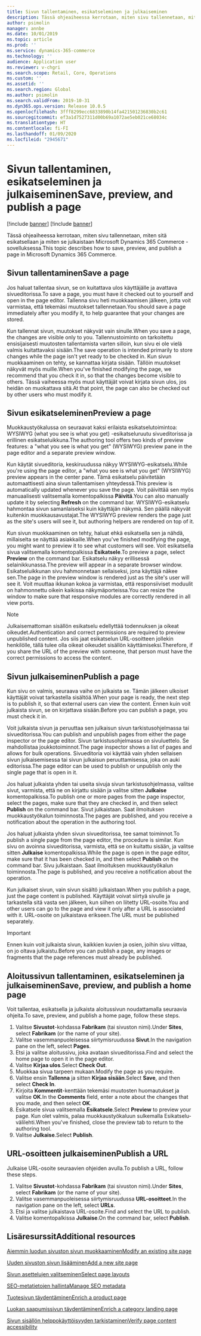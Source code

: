 ```yaml
---
title: Sivun tallentaminen, esikatseleminen ja julkaiseminen
description: Tässä ohjeaiheessa kerrotaan, miten sivu tallennetaan, miten sitä esikatsellaan ja miten se julkaistaan Microsoft Dynamics 365 Commerce -sovelluksessa.
author: psimolin
manager: annbe
ms.date: 10/01/2019
ms.topic: article
ms.prod: ''
ms.service: dynamics-365-commerce
ms.technology: ''
audience: Application user
ms.reviewer: v-chgri
ms.search.scope: Retail, Core, Operations
ms.custom: ''
ms.assetid: ''
ms.search.region: Global
ms.author: psimolin
ms.search.validFrom: 2019-10-31
ms.dyn365.ops.version: Release 10.0.5
ms.openlocfilehash: 3fff8299ecc6833890b14fa421501236830b2c61
ms.sourcegitcommit: ef3a1d7527311d00b69a1072ae5eb021ce68034c
ms.translationtype: HT
ms.contentlocale: fi-FI
ms.lasthandoff: 01/09/2020
ms.locfileid: "2945671"
---
```

# <a name="save-preview-and-publish-a-page"></a><span data-ttu-id="e93fb-103">Sivun tallentaminen, esikatseleminen ja julkaiseminen</span><span class="sxs-lookup"><span data-stu-id="e93fb-103">Save, preview, and publish a page</span></span>

[!include [banner](includes/preview-banner.md)]
[!include [banner](includes/banner.md)]

<span data-ttu-id="e93fb-104">Tässä ohjeaiheessa kerrotaan, miten sivu tallennetaan, miten sitä esikatsellaan ja miten se julkaistaan Microsoft Dynamics 365 Commerce -sovelluksessa.</span><span class="sxs-lookup"><span data-stu-id="e93fb-104">This topic describes how to save, preview, and publish a page in Microsoft Dynamics 365 Commerce.</span></span>

## <a name="save-a-page"></a><span data-ttu-id="e93fb-105">Sivun tallentaminen</span><span class="sxs-lookup"><span data-stu-id="e93fb-105">Save a page</span></span>

<span data-ttu-id="e93fb-106">Jos haluat tallentaa sivun, se on kuitattava ulos käyttäjälle ja avattava sivueditorissa.</span><span class="sxs-lookup"><span data-stu-id="e93fb-106">To save a page, you must have it checked out to yourself and open in the page editor.</span></span> <span data-ttu-id="e93fb-107">Tallenna sivu heti muokkaamisen jälkeen, jotta voit varmistaa, että tekemäsi muutokset tallennetaan.</span><span class="sxs-lookup"><span data-stu-id="e93fb-107">You should save a page immediately after you modify it, to help guarantee that your changes are stored.</span></span>

<span data-ttu-id="e93fb-108">Kun tallennat sivun, muutokset näkyvät vain sinulle.</span><span class="sxs-lookup"><span data-stu-id="e93fb-108">When you save a page, the changes are visible only to you.</span></span> <span data-ttu-id="e93fb-109">Tallennustoiminto on tarkoitettu ensisijaisesti muutosten tallentamista varten silloin, kun sivu ei ole vielä valmis kuitattavaksi sisään.</span><span class="sxs-lookup"><span data-stu-id="e93fb-109">The save operation is intended primarily to store changes while the page isn't yet ready to be checked in.</span></span> <span data-ttu-id="e93fb-110">Kun sivun muokkaaminen on tehty, se kannattaa kirjata sisään. Tällöin muutokset näkyvät myös muille.</span><span class="sxs-lookup"><span data-stu-id="e93fb-110">When you've finished modifying the page, we recommend that you check it in, so that the changes become visible to others.</span></span> <span data-ttu-id="e93fb-111">Tässä vaiheessa myös muut käyttäjät voivat kirjata sivun ulos, jos heidän on muokattava sitä.</span><span class="sxs-lookup"><span data-stu-id="e93fb-111">At that point, the page can also be checked out by other users who must modify it.</span></span>

## <a name="preview-a-page"></a><span data-ttu-id="e93fb-112">Sivun esikatseleminen</span><span class="sxs-lookup"><span data-stu-id="e93fb-112">Preview a page</span></span>

<span data-ttu-id="e93fb-113">Muokkaustyökalussa on seuraavat kaksi erilaista esikatselutoimintoa: WYSIWYG (what you see is what you get) -esikatseluruutu sivueditorissa ja erillinen esikatseluikkuna.</span><span class="sxs-lookup"><span data-stu-id="e93fb-113">The authoring tool offers two kinds of preview features: a "what you see is what you get" (WYSIWYG) preview pane in the page editor and a separate preview window.</span></span>

<span data-ttu-id="e93fb-114">Kun käytät sivueditoria, keskiruudussa näkyy WYSIWYG-esikatselu.</span><span class="sxs-lookup"><span data-stu-id="e93fb-114">While you're using the page editor, a "what you see is what you get" (WYSIWYG) preview appears in the center pane.</span></span> <span data-ttu-id="e93fb-115">Tämä esikatselu päivitetään automaattisesti aina sivun tallentamisen yhteydessä.</span><span class="sxs-lookup"><span data-stu-id="e93fb-115">This preview is automatically updated whenever you save the page.</span></span> <span data-ttu-id="e93fb-116">Voit päivittää sen myös manuaalisesti valitsemalla komentopalkissa **Päivitä**.</span><span class="sxs-lookup"><span data-stu-id="e93fb-116">You can also manually update it by selecting **Refresh** on the command bar.</span></span> <span data-ttu-id="e93fb-117">WYSIWYG-esikatselu hahmontaa sivun samanlaiseksi kuin käyttäjän näkymä. Sen päällä näkyvät kuitenkin muokkausavustajat.</span><span class="sxs-lookup"><span data-stu-id="e93fb-117">The WYSIWYG preview renders the page just as the site's users will see it, but authoring helpers are rendered on top of it.</span></span>

<span data-ttu-id="e93fb-118">Kun sivun muokkaaminen on tehty, haluat ehkä esikatsella sen ja nähdä, millaiselta se näyttää asiakkaille.</span><span class="sxs-lookup"><span data-stu-id="e93fb-118">When you've finished modifying the page, you might want to preview it to see what customers will see.</span></span> <span data-ttu-id="e93fb-119">Voit esikatsella sivua valitsemalla komentopalkissa **Esikatsele**.</span><span class="sxs-lookup"><span data-stu-id="e93fb-119">To preview a page, select **Preview** on the command bar.</span></span> <span data-ttu-id="e93fb-120">Esikatselu näkyy erillisessä selainikkunassa.</span><span class="sxs-lookup"><span data-stu-id="e93fb-120">The preview will appear in a separate browser window.</span></span> <span data-ttu-id="e93fb-121">Esikatseluikkunan sivu hahmonnetaan sellaiseksi, jona käyttäjä näkee sen.</span><span class="sxs-lookup"><span data-stu-id="e93fb-121">The page in the preview window is rendered just as the site's user will see it.</span></span> <span data-ttu-id="e93fb-122">Voit muuttaa ikkunan kokoa ja varmistaa, että responsiiviset moduulit on hahmonnettu oikein kaikissa näkymäporteissa.</span><span class="sxs-lookup"><span data-stu-id="e93fb-122">You can resize the window to make sure that responsive modules are correctly rendered in all view ports.</span></span>

> [!NOTE]
> <span data-ttu-id="e93fb-123">Julkaisemattoman sisällön esikatselu edellyttää todennuksen ja oikeat oikeudet.</span><span class="sxs-lookup"><span data-stu-id="e93fb-123">Authentication and correct permissions are required to preview unpublished content.</span></span> <span data-ttu-id="e93fb-124">Jos siis jaat esikatselun URL-osoitteen jollekin henkilölle, tällä tulee olla oikeat oikeudet sisällön käyttämiseksi.</span><span class="sxs-lookup"><span data-stu-id="e93fb-124">Therefore, if you share the URL of the preview with someone, that person must have the correct permissions to access the content.</span></span>

## <a name="publish-a-page"></a><span data-ttu-id="e93fb-125">Sivun julkaiseminen</span><span class="sxs-lookup"><span data-stu-id="e93fb-125">Publish a page</span></span>

<span data-ttu-id="e93fb-126">Kun sivu on valmis, seuraava vaihe on julkaista se. Tämän jälkeen ulkoiset käyttäjät voivat tarkastella sisältöä.</span><span class="sxs-lookup"><span data-stu-id="e93fb-126">When your page is ready, the next step is to publish it, so that external users can view the content.</span></span> <span data-ttu-id="e93fb-127">Ennen kuin voit julkaista sivun, se on kirjattava sisään.</span><span class="sxs-lookup"><span data-stu-id="e93fb-127">Before you can publish a page, you must check it in.</span></span>

<span data-ttu-id="e93fb-128">Voit julkaista sivun ja peruuttaa sen julkaisun sivun tarkistusohjelmassa tai sivueditorissa.</span><span class="sxs-lookup"><span data-stu-id="e93fb-128">You can publish and unpublish pages from either the page inspector or the page editor.</span></span> <span data-ttu-id="e93fb-129">Sivun tarkistusohjelmassa on sivuluettelo. Se mahdollistaa joukkotoiminnot.</span><span class="sxs-lookup"><span data-stu-id="e93fb-129">The page inspector shows a list of pages and allows for bulk operations.</span></span> <span data-ttu-id="e93fb-130">Sivueditoria voi käyttää vain yhden sellaisen sivun julkaisemisessa tai sivun julkaisun peruuttamisessa, joka on auki editorissa.</span><span class="sxs-lookup"><span data-stu-id="e93fb-130">The page editor can be used to publish or unpublish only the single page that is open in it.</span></span>

<span data-ttu-id="e93fb-131">Jos haluat julkaista yhden tai useita sivuja sivun tarkistusohjelmassa, valitse sivut, varmista, että ne on kirjattu sisään ja valitse sitten **Julkaise** komentopalkissa.</span><span class="sxs-lookup"><span data-stu-id="e93fb-131">To publish one or more pages from the page inspector, select the pages, make sure that they are checked in, and then select **Publish** on the command bar.</span></span> <span data-ttu-id="e93fb-132">Sivut julkaistaan. Saat ilmoituksen muokkaustyökalun toiminnosta.</span><span class="sxs-lookup"><span data-stu-id="e93fb-132">The pages are published, and you receive a notification about the operation in the authoring tool.</span></span>

<span data-ttu-id="e93fb-133">Jos haluat julkaista yhden sivun sivueditorissa, tee samat toiminnot.</span><span class="sxs-lookup"><span data-stu-id="e93fb-133">To publish a single page from the page editor, the procedure is similar.</span></span> <span data-ttu-id="e93fb-134">Kun sivu on avoinna sivueditorissa, varmista, että se on kuitattu sisään, ja valitse sitten **Julkaise** komentopalkissa.</span><span class="sxs-lookup"><span data-stu-id="e93fb-134">While the page is open in the page editor, make sure that it has been checked in, and then select **Publish** on the command bar.</span></span> <span data-ttu-id="e93fb-135">Sivu julkaistaan. Saat ilmoituksen muokkaustyökalun toiminnosta.</span><span class="sxs-lookup"><span data-stu-id="e93fb-135">The page is published, and you receive a notification about the operation.</span></span>

<span data-ttu-id="e93fb-136">Kun julkaiset sivun, vain sivun sisältö julkaistaan.</span><span class="sxs-lookup"><span data-stu-id="e93fb-136">When you publish a page, just the page content is published.</span></span> <span data-ttu-id="e93fb-137">Käyttäjät voivat siirtyä sivulle ja tarkastella sitä vasta sen jälkeen, kun siihen on liitetty URL-osoite.</span><span class="sxs-lookup"><span data-stu-id="e93fb-137">You and other users can go to the page and view it only after a URL is associated with it.</span></span> <span data-ttu-id="e93fb-138">URL-osoite on julkaistava erikseen.</span><span class="sxs-lookup"><span data-stu-id="e93fb-138">The URL must be published separately.</span></span>

> [!IMPORTANT]
> <span data-ttu-id="e93fb-139">Ennen kuin voit julkaista sivun, kaikkien kuvien ja osien, joihin sivu viittaa, on jo oltava julkaistu.</span><span class="sxs-lookup"><span data-stu-id="e93fb-139">Before you can publish a page, any images or fragments that the page references must already be published.</span></span>

## <a name="save-preview-and-publish-a-home-page"></a><span data-ttu-id="e93fb-140">Aloitussivun tallentaminen, esikatseleminen ja julkaiseminen</span><span class="sxs-lookup"><span data-stu-id="e93fb-140">Save, preview, and publish a home page</span></span>

<span data-ttu-id="e93fb-141">Voit tallentaa, esikatsella ja julkaista aloitussivun noudattamalla seuraavia ohjeita.</span><span class="sxs-lookup"><span data-stu-id="e93fb-141">To save, preview, and publish a home page, follow these steps.</span></span>

1. <span data-ttu-id="e93fb-142">Valitse **Sivustot**-kohdassa **Fabrikam** (tai sivuston nimi).</span><span class="sxs-lookup"><span data-stu-id="e93fb-142">Under **Sites**, select **Fabrikam** (or the name of your site).</span></span>
1. <span data-ttu-id="e93fb-143">Valitse vasemmanpuoleisessa siirtymisruudussa **Sivut**.</span><span class="sxs-lookup"><span data-stu-id="e93fb-143">In the navigation pane on the left, select **Pages**.</span></span>
1. <span data-ttu-id="e93fb-144">Etsi ja valitse aloitussivu, joka avataan sivueditorissa.</span><span class="sxs-lookup"><span data-stu-id="e93fb-144">Find and select the home page to open it in the page editor.</span></span>
1. <span data-ttu-id="e93fb-145">Valitse **Kirjaa ulos**.</span><span class="sxs-lookup"><span data-stu-id="e93fb-145">Select **Check Out**.</span></span>
1. <span data-ttu-id="e93fb-146">Muokkaa sivua tarpeen mukaan.</span><span class="sxs-lookup"><span data-stu-id="e93fb-146">Modify the page as you require.</span></span>
1. <span data-ttu-id="e93fb-147">Valitse ensin **Tallenna** ja sitten **Kirjaa sisään**.</span><span class="sxs-lookup"><span data-stu-id="e93fb-147">Select **Save**, and then select **Check In**.</span></span>
1. <span data-ttu-id="e93fb-148">Kirjoita **Kommentit**-kenttään tekemäsi muutosten huomautukset ja valitse **OK**.</span><span class="sxs-lookup"><span data-stu-id="e93fb-148">In the **Comments** field, enter a note about the changes that you made, and then select **OK**.</span></span>
1. <span data-ttu-id="e93fb-149">Esikatsele sivua valitsemalla **Esikatsele**.</span><span class="sxs-lookup"><span data-stu-id="e93fb-149">Select **Preview** to preview your page.</span></span> <span data-ttu-id="e93fb-150">Kun olet valmis, palaa muokkaustyökaluun sulkemalla Esikatselu-välilehti.</span><span class="sxs-lookup"><span data-stu-id="e93fb-150">When you've finished, close the preview tab to return to the authoring tool.</span></span>
1. <span data-ttu-id="e93fb-151">Valitse **Julkaise**.</span><span class="sxs-lookup"><span data-stu-id="e93fb-151">Select **Publish**.</span></span>

## <a name="publish-a-url"></a><span data-ttu-id="e93fb-152">URL-osoitteen julkaiseminen</span><span class="sxs-lookup"><span data-stu-id="e93fb-152">Publish a URL</span></span>

<span data-ttu-id="e93fb-153">Julkaise URL-osoite seuraavien ohjeiden avulla.</span><span class="sxs-lookup"><span data-stu-id="e93fb-153">To publish a URL, follow these steps.</span></span>

1. <span data-ttu-id="e93fb-154">Valitse **Sivustot**-kohdassa **Fabrikam** (tai sivuston nimi).</span><span class="sxs-lookup"><span data-stu-id="e93fb-154">Under **Sites**, select **Fabrikam** (or the name of your site).</span></span>
1. <span data-ttu-id="e93fb-155">Valitse vasemmanpuoleisessa siirtymisruudussa **URL-osoitteet**.</span><span class="sxs-lookup"><span data-stu-id="e93fb-155">In the navigation pane on the left, select **URLs**.</span></span>
1. <span data-ttu-id="e93fb-156">Etsi ja valitse julkaistava URL-osoite.</span><span class="sxs-lookup"><span data-stu-id="e93fb-156">Find and select the URL to publish.</span></span>
1. <span data-ttu-id="e93fb-157">Valitse komentopalkissa **Julkaise**.</span><span class="sxs-lookup"><span data-stu-id="e93fb-157">On the command bar, select **Publish**.</span></span>

## <a name="additional-resources"></a><span data-ttu-id="e93fb-158">Lisäresurssit</span><span class="sxs-lookup"><span data-stu-id="e93fb-158">Additional resources</span></span>

[<span data-ttu-id="e93fb-159">Aiemmin luodun sivuston sivun muokkaaminen</span><span class="sxs-lookup"><span data-stu-id="e93fb-159">Modify an existing site page</span></span>](modify-existing-page.md)

[<span data-ttu-id="e93fb-160">Uuden sivuston sivun lisääminen</span><span class="sxs-lookup"><span data-stu-id="e93fb-160">Add a new site page</span></span>](add-new-page.md)

[<span data-ttu-id="e93fb-161">Sivun asettelujen valitseminen</span><span class="sxs-lookup"><span data-stu-id="e93fb-161">Select page layouts</span></span>](select-page-layouts.md)

[<span data-ttu-id="e93fb-162">SEO-metatietojen hallinta</span><span class="sxs-lookup"><span data-stu-id="e93fb-162">Manage SEO metadata</span></span>](manage-seo-metadata.md)

[<span data-ttu-id="e93fb-163">Tuotesivun täydentäminen</span><span class="sxs-lookup"><span data-stu-id="e93fb-163">Enrich a product page</span></span>](enrich-product-page.md)

[<span data-ttu-id="e93fb-164">Luokan saapumissivun täydentäminen</span><span class="sxs-lookup"><span data-stu-id="e93fb-164">Enrich a category landing page</span></span>](enrich-category-page.md)

[<span data-ttu-id="e93fb-165">Sivun sisällön helppokäyttöisyyden tarkistaminen</span><span class="sxs-lookup"><span data-stu-id="e93fb-165">Verify page content accessibility</span></span>](verify-accessibility.md)
